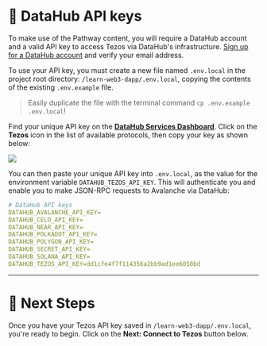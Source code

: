 # 🧩 DataHub API keys

To make use of the Pathway content, you will require a DataHub account and a valid API key to access Tezos via DataHub's infrastructure. [Sign up for a DataHub account](https://auth.figment.io/sign_up) and verify your email address.

To use your API key, you must create a new file named `.env.local` in the project root directory: `/learn-web3-dapp/.env.local`, copying the contents of the existing `.env.example` file.

> Easily duplicate the file with the terminal command `cp .env.example .env.local`!

Find your unique API key on the [**DataHub Services Dashboard**](https://datahub.figment.io/). Click on the **Tezos** icon in the list of available protocols, then copy your key as shown below:

![](https://raw.githubusercontent.com/figment-networks/learn-web3-dapp/main/markdown/__images__/tezos/tezos-setup.gif)

You can then paste your unique API key into `.env.local`, as the value for the environment variable `DATAHUB_TEZOS_API_KEY`. This will authenticate you and enable you to make JSON-RPC requests to Avalanche via DataHub:

```yaml
# DataHub API keys
DATAHUB_AVALANCHE_API_KEY=
DATAHUB_CELO_API_KEY=
DATAHUB_NEAR_API_KEY=
DATAHUB_POLKADOT_API_KEY=
DATAHUB_POLYGON_API_KEY=
DATAHUB_SECRET_API_KEY=
DATAHUB_SOLANA_API_KEY=
DATAHUB_TEZOS_API_KEY=dd1cfe4f7f114356a2bb9ad1ee6050bd
```

---

# 👣 Next Steps

Once you have your Tezos API key saved in `/learn-web3-dapp/.env.local`, you're ready to begin.
Click on the **Next: Connect to Tezos** button below.
